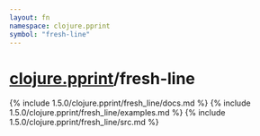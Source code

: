```yaml
---
layout: fn
namespace: clojure.pprint
symbol: "fresh-line"
---
```


# [clojure.pprint](../)/fresh-line

{% include 1.5.0/clojure.pprint/fresh_line/docs.md %}
{% include 1.5.0/clojure.pprint/fresh_line/examples.md %}
{% include 1.5.0/clojure.pprint/fresh_line/src.md %}

